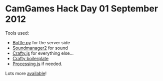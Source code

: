 CamGames Hack Day 01 September 2012
===================================


Tools used:

 * [Bottle.py](http://bottlepy.org/docs/dev/) for the server side
 * [Soundmanager2](http://www.schillmania.com/projects/soundmanager2/) for sound
 * [Crafty.js](http://craftyjs.com/) for everything else...
 * [Crafty boilerplate](https://github.com/flywithmonkey/CraftyBoilerplate)
 * [Processing.js](http://processingjs.org/reference/) if needed.


Lots more [available](http://ntt.cc/2011/01/31/66-open-source-javascript-game-engine-for-serious-developers.html)!

